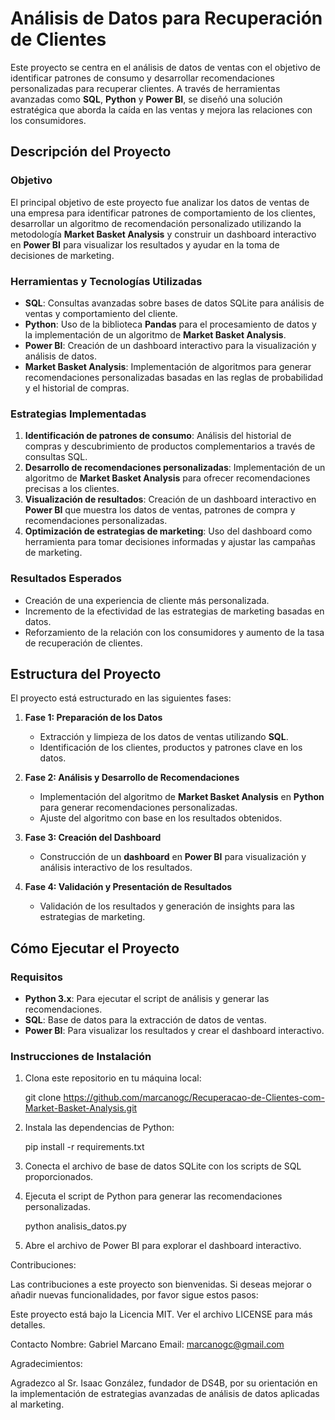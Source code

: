# Análisis de Datos para Recuperación de Clientes

Este proyecto se centra en el análisis de datos de ventas con el objetivo de identificar patrones de consumo y desarrollar recomendaciones personalizadas para recuperar clientes. A través de herramientas avanzadas como **SQL**, **Python** y **Power BI**, se diseñó una solución estratégica que aborda la caída en las ventas y mejora las relaciones con los consumidores.

## Descripción del Proyecto

### Objetivo
El principal objetivo de este proyecto fue analizar los datos de ventas de una empresa para identificar patrones de comportamiento de los clientes, desarrollar un algoritmo de recomendación personalizado utilizando la metodología **Market Basket Analysis** y construir un dashboard interactivo en **Power BI** para visualizar los resultados y ayudar en la toma de decisiones de marketing.

### Herramientas y Tecnologías Utilizadas
- **SQL**: Consultas avanzadas sobre bases de datos SQLite para análisis de ventas y comportamiento del cliente.
- **Python**: Uso de la biblioteca **Pandas** para el procesamiento de datos y la implementación de un algoritmo de **Market Basket Analysis**.
- **Power BI**: Creación de un dashboard interactivo para la visualización y análisis de datos.
- **Market Basket Analysis**: Implementación de algoritmos para generar recomendaciones personalizadas basadas en las reglas de probabilidad y el historial de compras.

### Estrategias Implementadas
1. **Identificación de patrones de consumo**: Análisis del historial de compras y descubrimiento de productos complementarios a través de consultas SQL.
2. **Desarrollo de recomendaciones personalizadas**: Implementación de un algoritmo de **Market Basket Analysis** para ofrecer recomendaciones precisas a los clientes.
3. **Visualización de resultados**: Creación de un dashboard interactivo en **Power BI** que muestra los datos de ventas, patrones de compra y recomendaciones personalizadas.
4. **Optimización de estrategias de marketing**: Uso del dashboard como herramienta para tomar decisiones informadas y ajustar las campañas de marketing.

### Resultados Esperados
- Creación de una experiencia de cliente más personalizada.
- Incremento de la efectividad de las estrategias de marketing basadas en datos.
- Reforzamiento de la relación con los consumidores y aumento de la tasa de recuperación de clientes.

## Estructura del Proyecto

El proyecto está estructurado en las siguientes fases:

1. **Fase 1: Preparación de los Datos**
   - Extracción y limpieza de los datos de ventas utilizando **SQL**.
   - Identificación de los clientes, productos y patrones clave en los datos.

2. **Fase 2: Análisis y Desarrollo de Recomendaciones**
   - Implementación del algoritmo de **Market Basket Analysis** en **Python** para generar recomendaciones personalizadas.
   - Ajuste del algoritmo con base en los resultados obtenidos.

3. **Fase 3: Creación del Dashboard**
   - Construcción de un **dashboard** en **Power BI** para visualización y análisis interactivo de los resultados.

4. **Fase 4: Validación y Presentación de Resultados**
   - Validación de los resultados y generación de insights para las estrategias de marketing.

## Cómo Ejecutar el Proyecto

### Requisitos
- **Python 3.x**: Para ejecutar el script de análisis y generar las recomendaciones.
- **SQL**: Base de datos para la extracción de datos de ventas.
- **Power BI**: Para visualizar los resultados y crear el dashboard interactivo.

### Instrucciones de Instalación

1. Clona este repositorio en tu máquina local:

   git clone https://github.com/marcanogc/Recuperacao-de-Clientes-com-Market-Basket-Analysis.git

2. Instala las dependencias de Python:

   pip install -r requirements.txt

3. Conecta el archivo de base de datos SQLite con los scripts de SQL proporcionados.

4. Ejecuta el script de Python para generar las recomendaciones personalizadas.

   python analisis_datos.py

5. Abre el archivo de Power BI para explorar el dashboard interactivo.

Contribuciones:

Las contribuciones a este proyecto son bienvenidas. Si deseas mejorar o añadir nuevas funcionalidades, por favor sigue estos pasos:

Este proyecto está bajo la Licencia MIT. Ver el archivo LICENSE para más detalles.

Contacto
Nombre: Gabriel Marcano
Email: marcanogc@gmail.com

Agradecimientos:

Agradezco al Sr. Isaac González, fundador de DS4B, por su orientación en la implementación de estrategias avanzadas de análisis de datos aplicadas al marketing.
